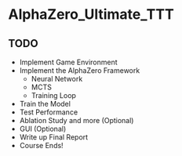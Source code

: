 # AlphaZero_Ultimate_TTT
## TODO
- Implement Game Environment
- Implement the AlphaZero Framework
  - Neural Network
  - MCTS
  - Training Loop
- Train the Model
- Test Performance
- Ablation Study and more (Optional)
- GUI (Optional)
- Write up Final Report
- Course Ends!

